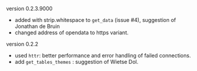 version 0.2.3.9000

- added with strip.whitespace to `get_data` (issue #4), suggestion of Jonathan de Bruin
- changed address of opendata to https variant.

version 0.2.2

- used `httr`: better performance and error handling of failed connections.
- add `get_tables_themes` : suggestion of Wietse Dol.